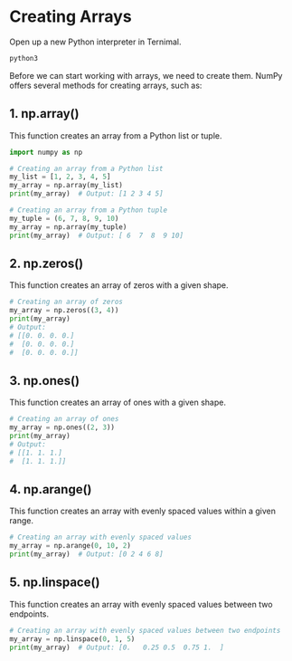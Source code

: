 # Creating Arrays

Open up a new Python interpreter in Ternimal.

```bash
python3
```

Before we can start working with arrays, we need to create them. NumPy offers several methods for creating arrays, such as:

## 1. np.array()

This function creates an array from a Python list or tuple.

```python
import numpy as np

# Creating an array from a Python list
my_list = [1, 2, 3, 4, 5]
my_array = np.array(my_list)
print(my_array)  # Output: [1 2 3 4 5]

# Creating an array from a Python tuple
my_tuple = (6, 7, 8, 9, 10)
my_array = np.array(my_tuple)
print(my_array)  # Output: [ 6  7  8  9 10]
```

## 2. np.zeros()

This function creates an array of zeros with a given shape.

```python
# Creating an array of zeros
my_array = np.zeros((3, 4))
print(my_array)
# Output:
# [[0. 0. 0. 0.]
#  [0. 0. 0. 0.]
#  [0. 0. 0. 0.]]
```

## 3. np.ones()

This function creates an array of ones with a given shape.

```python
# Creating an array of ones
my_array = np.ones((2, 3))
print(my_array)
# Output:
# [[1. 1. 1.]
#  [1. 1. 1.]]
```

## 4. np.arange()

This function creates an array with evenly spaced values within a given range.

```python
# Creating an array with evenly spaced values
my_array = np.arange(0, 10, 2)
print(my_array)  # Output: [0 2 4 6 8]
```

## 5. np.linspace()

This function creates an array with evenly spaced values between two endpoints.

```python
# Creating an array with evenly spaced values between two endpoints
my_array = np.linspace(0, 1, 5)
print(my_array)  # Output: [0.   0.25 0.5  0.75 1.  ]
```
